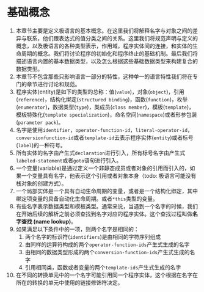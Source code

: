 # 基础概念

1. 本章节主要是定义极语言的基本概念。在这里我们将解释名字与对象之间的差异与联系，他们跟表达式的值分类之间的关系。这里我们将规范声明与定义的概念，以及极语言的各种类型表示，作用域，程序实体间的连接，和实体的生命周期的概念。我们将讨论程序的初始化和程序终止的基础机制。最后我们将描述语言内置的基本数据类型，以及怎么根据这些基础数据类型来构建复合的数据类型。
2. 本章节不包含那些只影响语言一部分的特性，这种单一的语言特性我们将在专门的章节进行讨论和规范。
3. 程序实体(entity)是如下的类型的总称：值(`value`)，对象(`object`)，引用(`reference`)，结构化绑定(`structured binding`)，函数(`function`)，枚举(`enumerator`)，数据类型(`type`)，类成员(`class member`)，模板(`template`)，模板特殊化(`template specialization`)，命名空间(`namespace`)或者形参包装(`parameter pack`)。
4. 名字是使用`identifier`，`operator-function-id`，`literal-operator-id`，`conversionfunction-id`或者`template-id`去表示程序实体(`entity`)或者标号(`label`)的一种符号。
5. 所有实体的名字由产生式`declaration`进行引入，所有标号名字由产生式`labeled-statement`或者`goto`语句进行引入。
6. 一个变量(variable)是通过定义一个非静态成员或者对象的引用而引入的，如果一个变量具有名字，他表示这个引用或者对象本身（todo: 极语言可能没有栈对象的创建方式）。
7. 一个局部实体是一个具有自动生命周期的变量，或者是一个结构化绑定，其中绑定项变量的具备自动化生命周期。或者`*this`类型的变量。
8. 有些名字表示数据类型和模板类型。通常来说，当遇到一个名字的时候，我们在开始后续的解析之前必须查找到名字对应的程序实体。这个查找过程叫做**名字查找 (name lookup)**。
9. 如果满足以下条件中的一项，则两个名字是相同的：
	1. 两个名字的标识符(`identifiers`)是由相同的字符序列组成
	2. 由同样的运算符构成的两个`operator-function-ids`产生式生成的名字
	3. 由相同的数据类型形成的两个`conversion-function-ids`产生式生成的名字
	4. 引用相同类，函数或者变量的两个`template-ids`产生式生成的名字
10. 在不同的转换单元中的一个名字可能引用同一个程序实体，这个根据在名字在所在的转换的单元中使用的链接修饰符决定。